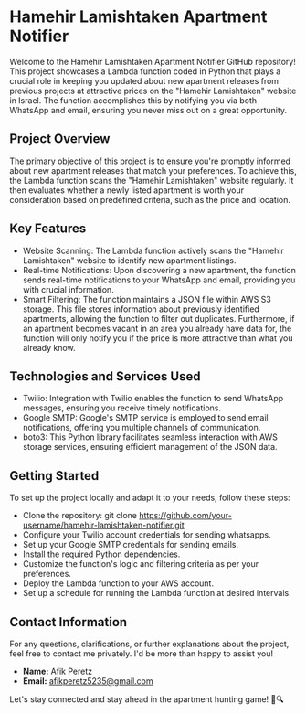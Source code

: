 # Hamehir Lamishtaken Apartment Notifier

Welcome to the Hamehir Lamishtaken Apartment Notifier GitHub repository! This project showcases a Lambda function coded in Python that plays a crucial role in keeping you updated about new apartment releases from previous projects at attractive prices on the "Hamehir Lamishtaken" website in Israel. The function accomplishes this by notifying you via both WhatsApp and email, ensuring you never miss out on a great opportunity.

## Project Overview
The primary objective of this project is to ensure you're promptly informed about new apartment releases that match your preferences. To achieve this, the Lambda function scans the "Hamehir Lamishtaken" website regularly. It then evaluates whether a newly listed apartment is worth your consideration based on predefined criteria, such as the price and location.

## Key Features
- Website Scanning: The Lambda function actively scans the "Hamehir Lamishtaken" website to identify new apartment listings.
- Real-time Notifications: Upon discovering a new apartment, the function sends real-time notifications to your WhatsApp and email, providing you with crucial information.
- Smart Filtering: The function maintains a JSON file within AWS S3 storage. This file stores information about previously identified apartments, allowing the function to filter out duplicates. Furthermore, if an apartment becomes vacant in an area you already have data for, the function will only notify you if the price is more attractive than what you already know.

## Technologies and Services Used
- Twilio: Integration with Twilio enables the function to send WhatsApp messages, ensuring you receive timely notifications.
- Google SMTP: Google's SMTP service is employed to send email notifications, offering you multiple channels of communication.
- boto3: This Python library facilitates seamless interaction with AWS storage services, ensuring efficient management of the JSON data.

## Getting Started
To set up the project locally and adapt it to your needs, follow these steps:
- Clone the repository: git clone https://github.com/your-username/hamehir-lamishtaken-notifier.git
- Configure your Twilio account credentials for sending whatsapps.
- Set up your Google SMTP credentials for sending emails.
- Install the required Python dependencies.
- Customize the function's logic and filtering criteria as per your preferences.
- Deploy the Lambda function to your AWS account.
- Set up a schedule for running the Lambda function at desired intervals.
## Contact Information
For any questions, clarifications, or further explanations about the project, feel free to contact me privately. I'd be more than happy to assist you!

- **Name:**  Afik Peretz
- **Email:** afikperetz5235@gmail.com

Let's stay connected and stay ahead in the apartment hunting game! 🏢🔍




